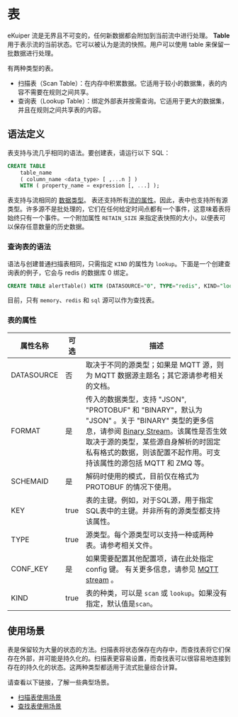 # 表

eKuiper 流是无界且不可变的，任何新数据都会附加到当前流中进行处理。 **Table** 用于表示流的当前状态。它可以被认为是流的快照。用户可以使用 table 来保留一批数据进行处理。

有两种类型的表。

- 扫描表（Scan Table）：在内存中积累数据。它适用于较小的数据集，表的内容不需要在规则之间共享。
- 查询表（Lookup Table）：绑定外部表并按需查询。它适用于更大的数据集，并且在规则之间共享表的内容。

## 语法定义

表支持与流几乎相同的语法。要创建表，请运行以下 SQL：

```sql
CREATE TABLE 
    table_name 
    ( column_name <data_type> [ ,...n ] )
    WITH ( property_name = expression [, ...] );
```

表支持与流相同的 [数据类型](../streams/overview.md#流定义中的模式)。
表还支持所有[流的属性](../streams/overview.md#流属性)。因此，表中也支持所有源类型。许多源不是批处理的，它们在任何给定时间点都有一个事件，这意味着表将始终只有一个事件。一个附加属性 `RETAIN_SIZE` 来指定表快照的大小，以便表可以保存任意数量的历史数据。

### 查询表的语法

语法与创建普通扫描表相同，只需指定 `KIND` 的属性为 `lookup`。下面是一个创建查询表的例子，它会与 redis 的数据库 0 绑定。

```sql
CREATE TABLE alertTable() WITH (DATASOURCE="0", TYPE="redis", KIND="lookup")
```

目前，只有 `memory`、`redis` 和 `sql` 源可以作为查找表。

### 表的属性

| 属性名称       | 可选   | 描述                                                                                                                                                                                            |
|------------|------|-----------------------------------------------------------------------------------------------------------------------------------------------------------------------------------------------|
| DATASOURCE | 否    | 取决于不同的源类型；如果是 MQTT 源，则为 MQTT 数据源主题名；其它源请参考相关的文档。                                                                                                                                              |
| FORMAT     | 是    | 传入的数据类型，支持 "JSON", "PROTOBUF" 和 "BINARY"，默认为 "JSON" 。关于 "BINARY" 类型的更多信息，请参阅 [Binary Stream](../streams/overview.md#二进制流)。该属性是否生效取决于源的类型，某些源自身解析的时固定私有格式的数据，则该配置不起作用。可支持该属性的源包括 MQTT 和 ZMQ 等。 |
| SCHEMAID   | 是    | 解码时使用的模式，目前仅在格式为 PROTOBUF 的情况下使用。                                                                                                                                                             |
| KEY        | true | 表的主键。例如，对于SQL源，用于指定SQL表中的主键。并非所有的源类型都支持该属性。                                                                                                                                                   |
| TYPE       | true | 源类型。每个源类型可以支持一种或两种表。请参考相关文件。                                                                                                                                                                  |
| CONF_KEY   | 是    | 如果需要配置其他配置项，请在此处指定 config 键。 有关更多信息，请参见 [MQTT stream](../sources/builtin/mqtt.md) 。                                                                                                           |
| KIND       | true | 表的种类，可以是 `scan` 或 `lookup`。如果没有指定，默认值是`scan`。                                                                                                                                                 |

## 使用场景

表是保留较为大量的状态的方法。扫描表将状态保存在内存中，而查找表将它们保存在外部，并可能是持久化的。扫描表更容易设置，而查找表可以很容易地连接到存在的持久化的状态。这两种类型都适用于流式批量综合计算。

请查看以下链接，了解一些典型场景。

- [扫描表使用场景](scan.md)
- [查找表使用场景](lookup.md)
